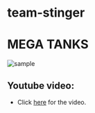 # team-stinger

# MEGA TANKS
![sample](https://cloud.githubusercontent.com/assets/23581562/24472881/0021d5d6-14d0-11e7-9255-79f1ddbf5ace.jpg)

## Youtube video:
- Click [here](https://www.youtube.com/watch?v=ZUfITBznwsI) for the video.
